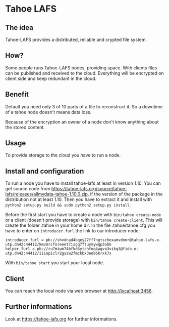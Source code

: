 # Tahoe LAFS

## The idea
Tahoe-LAFS provides a distributed, reliable and crypted file system.

## How?
Some people runs Tahoe-LAFS nodes, providing space. With clients files can be published and received to the cloud. Everything will be encrypted on client side and keep redundant in the cloud.

## Benefit
Default you need only 3 of 10 parts of a file to reconstruct it. So a downtime of a tahoe node doesn't means data loss.

Because of the encryption an owner of a node don't know anything about the stored content.

## Usage
To provide storage to the cloud you have to run a node.

## Install and configuration
To run a node you have to install tahoe-lafs at least in version 1.10. You can get source code from https://tahoe-lafs.org/source/tahoe-lafs/releases/allmydata-tahoe-1.10.0.zip, if the version of the package in the distribution not at least 1.10. Then you have to extract it and install with `python2 setup.py build && sudo python2 setup.py install`.

Before the first start you have to create a node with `bin/tahoe create-node` or a client (doesn't provide storage) with `bin/tahoe create-client`. This will create the folder .tahoe in your home dir. In the file .tahoe/tahoe.cfg you have to enter on `introducer.furl` the link to our introducer node:

```
introducer.furl = pb://shvdnad4bqey27ff7ngtschexamvdmmr@tahoe-lafs.e-utp.dn42:44412/kmvmrcforeeet7isgq7ftuymywqp3obb
helper.furl = pb://ru7miwm74bfkd6ytchfoq4wgvo3vikq3@fido.e-utp.dn42:44412/iiiopiclr2gszw2fmckbx3eob6krxk7x
```

With `bin/tahoe start` you start your local node.

## Client
You can reach the local node via web browser at [http://localhost:3456](http://localhost:3456).

## Further informations
Look at https://tahoe-lafs.org for further informations.